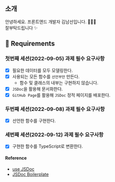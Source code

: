## 소개

안녕하세요. 프론트앤드 개발자 김남선입니다. 👩🏻‍💻  
잘부탁드립니다 ✨

## 📝 Requirements

### 첫번째 세션(2022-09-05) 과제 필수 요구사항

- [x] 필요한 데이터를 모두 모델링한다.
- [x] 사용되는 모든 함수를 `선언부만` 만든다.
  - 함수 및 클래스의 내부는 구현하지 않습니다.
- [x] `JSDoc`을 활용해 문서화한다.
- [x] `GitHub Page`를 활용해 `JSDoc` 정적 페이지를 배포한다.

### 두번째 세션(2022-09-08) 과제 필수 요구사항

- [x] 선언한 함수를 구현한다.

### 세번째 세션(2022-09-12) 과제 필수 요구사항

- [x] 구현한 함수를 TypeScript로 변환한다.

#### Reference

- [use JSDoc](https://jsdoc.app)
- [JSDoc Boilerplate](https://github.com/pocojang/jsdoc-boilerplate)
